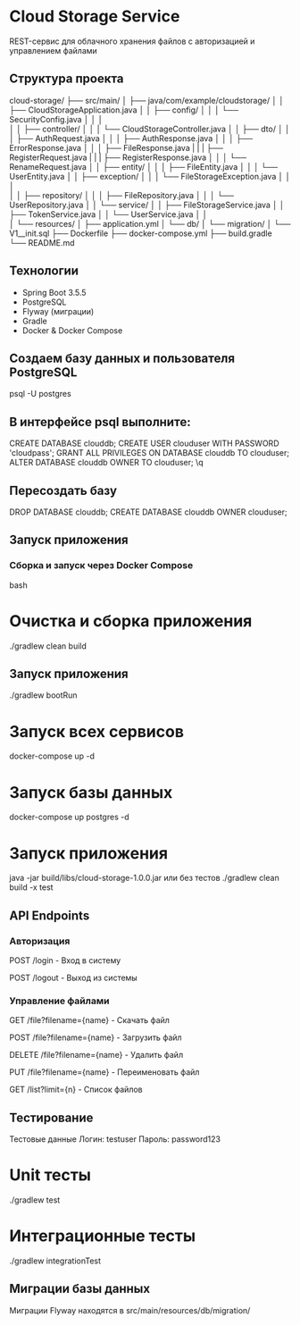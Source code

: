 # Cloud Storage Service

REST-сервис для облачного хранения файлов с авторизацией и управлением файлами

## Структура проекта
cloud-storage/
├── src/main/
│   ├── java/com/example/cloudstorage/
│   │   ├── CloudStorageApplication.java
│   │   ├── config/
│   │   │   └── SecurityConfig.java
│   │   │   
│   │   ├── controller/
│   │   │   └── CloudStorageController.java
│   │   ├── dto/
│   │   │   ├── AuthRequest.java
│   │   │   ├── AuthResponse.java
│   │   │   ├── ErrorResponse.java
│   │   │   ├── FileResponse.java
|   |   |   ├── RegisterRequest.java
|   |   |   ├── RegisterResponse.java
│   │   │   └── RenameRequest.java
│   │   ├── entity/
│   │   │   ├── FileEntity.java
│   │   │   └── UserEntity.java
│   │   ├── exception/
│   │   │   └── FileStorageException.java
│   │   │   
│   │   ├── repository/
│   │   │   ├── FileRepository.java
│   │   │   └── UserRepository.java
│   │   └── service/
│   │       ├── FileStorageService.java
│   │       ├── TokenService.java
│   │       └── UserService.java
│   │    
│   └── resources/
│       ├── application.yml
│       └── db/
│           └── migration/
│               └── V1__init.sql
├── Dockerfile
├── docker-compose.yml
├── build.gradle
└── README.md

## Технологии

- Spring Boot 3.5.5
- PostgreSQL
- Flyway (миграции)
- Gradle
- Docker & Docker Compose

## Создаем базу данных и пользователя PostgreSQL

psql -U postgres

## В интерфейсе psql выполните:
CREATE DATABASE clouddb;
CREATE USER clouduser WITH PASSWORD 'cloudpass';
GRANT ALL PRIVILEGES ON DATABASE clouddb TO clouduser;
ALTER DATABASE clouddb OWNER TO clouduser;
\q

## Пересоздать базу

DROP DATABASE clouddb;
CREATE DATABASE clouddb OWNER clouduser;

## Запуск приложения

### Сборка и запуск через Docker Compose

bash
# Очистка и сборка приложения
./gradlew clean build

## Запуск приложения

./gradlew bootRun


# Запуск всех сервисов
docker-compose up -d


# Запуск базы данных
docker-compose up postgres -d

# Запуск приложения
java -jar build/libs/cloud-storage-1.0.0.jar
или
без тестов
./gradlew clean build -x test


## API Endpoints

### Авторизация

POST /login - Вход в систему

POST /logout - Выход из системы

### Управление файлами

GET /file?filename={name} - Скачать файл

POST /file?filename={name} - Загрузить файл

DELETE /file?filename={name} - Удалить файл

PUT /file?filename={name} - Переименовать файл

GET /list?limit={n} - Список файлов

## Тестирование
Тестовые данные
Логин: testuser
Пароль: password123

# Unit тесты
./gradlew test

# Интеграционные тесты
./gradlew integrationTest

## Миграции базы данных
Миграции Flyway находятся в src/main/resources/db/migration/
